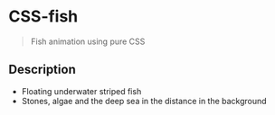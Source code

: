 # CSS-fish

> Fish animation using pure CSS

## Description

<ul>
    <li>Floating underwater striped fish <br/></li>
    <li>Stones, algae and the deep sea in the distance in the background <br/></li>
</ul>
